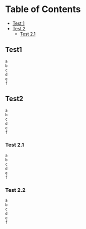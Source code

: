 # Table of Contents
- [Test 1](#test1)
- [Test 2](#test2)
    - [Test 2.1](#test2.1)

## Test1
```
a
b
c
d
e
f
```

## Test2
```
a
b
c
d
e
f
```

### Test 2.1 <a name="test2.1" />
```
a
b
c
d
e
f
```
### Test 2.2 <a name="test2.2" />
```
a
b
c
d
e
f
```

